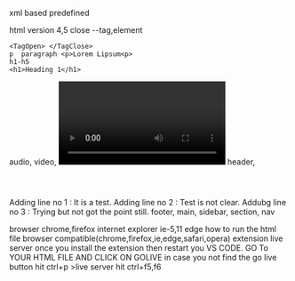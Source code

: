 xml based predefined

html version 4,5
close
--tag,element
<tag> <element>

    <TagOpen> </TagClose>
    p  paragraph <p>Lorem Lipsum<p>
    h1-h5
    <h1>Heading 1</h1>

audio, <audio src="filepath"></audio>
video, <video src="filepath"></video>
header,<header></header>
Adding line no 1 : It is a test.
Adding line no 2 : Test is not clear.
Addubg line no 3 : Trying but not got the point still.
footer,
main,
sidebar,
section,
nav

browser
chrome,firefox
internet explorer
ie-5,11
edge
how to run the html file
browser compatible(chrome,firefox,ie,edge,safari,opera)
extension
live server once you install the extension then restart you VS CODE.
GO To YOUR HTML FILE AND CLICK ON GOLIVE
in case you not find the go live button hit ctrl+p >live server
hit ctrl+f5,f6
